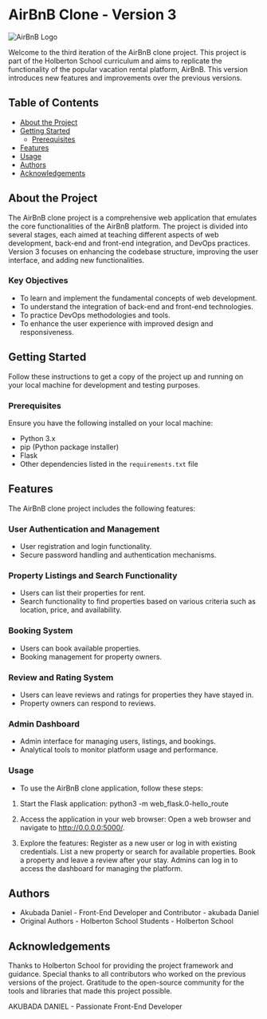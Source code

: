 # AirBnB Clone - Version 3

![AirBnB Logo](https://upload.wikimedia.org/wikipedia/commons/6/69/Airbnb_Logo_B%C3%A9lo.svg)

Welcome to the third iteration of the AirBnB clone project. This project is part of the Holberton School curriculum and aims to replicate the functionality of the popular vacation rental platform, AirBnB. This version introduces new features and improvements over the previous versions.

## Table of Contents

- [About the Project](#about-the-project)
- [Getting Started](#getting-started)
  - [Prerequisites](#prerequisites)
- [Features](#features)
- [Usage](#usage)
- [Authors](#authors)
- [Acknowledgements](#acknowledgements)

## About the Project

The AirBnB clone project is a comprehensive web application that emulates the core functionalities of the AirBnB platform. The project is divided into several stages, each aimed at teaching different aspects of web development, back-end and front-end integration, and DevOps practices. Version 3 focuses on enhancing the codebase structure, improving the user interface, and adding new functionalities.

### Key Objectives

- To learn and implement the fundamental concepts of web development.
- To understand the integration of back-end and front-end technologies.
- To practice DevOps methodologies and tools.
- To enhance the user experience with improved design and responsiveness.

## Getting Started

Follow these instructions to get a copy of the project up and running on your local machine for development and testing purposes.

### Prerequisites

Ensure you have the following installed on your local machine:

- Python 3.x
- pip (Python package installer)
- Flask
- Other dependencies listed in the `requirements.txt` file

## Features

The AirBnB clone project includes the following features:

### User Authentication and Management

- User registration and login functionality.
- Secure password handling and authentication mechanisms.

### Property Listings and Search Functionality

- Users can list their properties for rent.
- Search functionality to find properties based on various criteria such as location, price, and availability.

### Booking System
- Users can book available properties.
- Booking management for property owners.

### Review and Rating System
- Users can leave reviews and ratings for properties they have stayed in.
- Property owners can respond to reviews.

### Admin Dashboard
- Admin interface for managing users, listings, and bookings.
- Analytical tools to monitor platform usage and performance.

### Usage
- To use the AirBnB clone application, follow these steps:
1. Start the Flask application:
	python3 -m web_flask.0-hello_route

2. Access the application in your web browser:
	Open a web browser and navigate to http://0.0.0.0:5000/.

3. Explore the features:
	Register as a new user or log in with existing credentials.
	List a new property or search for available properties.
	Book a property and leave a review after your stay.
	Admins can log in to access the dashboard for managing the platform.

## Authors

- Akubada Daniel - Front-End Developer and Contributor - akubada Daniel
- Original Authors - Holberton School Students - Holberton School

## Acknowledgements

Thanks to Holberton School for providing the project framework and guidance.
Special thanks to all contributors who worked on the previous versions of the project.
Gratitude to the open-source community for the tools and libraries that made this project possible.

AKUBADA DANIEL - Passionate Front-End Developer
